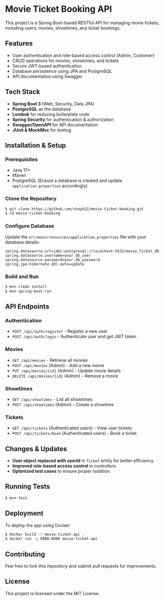 # Movie Ticket Booking API

This project is a Spring Boot-based RESTful API for managing movie tickets, including users, movies, showtimes, and ticket bookings.

## Features

- User authentication and role-based access control (Admin, Customer)
- CRUD operations for movies, showtimes, and tickets
- Secure JWT-based authentication
- Database persistence using JPA and PostgreSQL
- API documentation using Swagger

## Tech Stack

- **Spring Boot 3** (Web, Security, Data JPA)
- **PostgreSQL** as the database
- **Lombok** for reducing boilerplate code
- **Spring Security** for authentication & authorization
- **Swagger/OpenAPI** for API documentation
- **JUnit & MockMvc** for testing

## Installation & Setup

### Prerequisites

- Java 17+
- Maven
- PostgreSQL (Ensure a database is created and update `application.properties` accordingly)

### Clone the Repository

```sh
$ git clone https://github.com/shayh22/movie-ticket-booking.git
$ cd movie-ticket-booking
```

### Configure Database

Update the `src/main/resources/application.properties` file with your database details:

```properties
spring.datasource.url=jdbc:postgresql://localhost:5432/movie_ticket_db
spring.datasource.username=your_db_user
spring.datasource.password=your_db_password
spring.jpa.hibernate.ddl-auto=update
```

### Build and Run

```sh
$ mvn clean install
$ mvn spring-boot:run
```

## API Endpoints

### Authentication

- `POST /api/auth/register` - Register a new user
- `POST /api/auth/login` - Authenticate user and get JWT token

### Movies

- `GET /api/movies` - Retrieve all movies
- `POST /api/movies` (Admin) - Add a new movie
- `PUT /api/movies/{id}` (Admin) - Update movie details
- `DELETE /api/movies/{id}` (Admin) - Remove a movie

### Showtimes

- `GET /api/showtimes` - List all showtimes
- `POST /api/showtimes` (Admin) - Create a showtime

### Tickets

- `GET /api/tickets` (Authenticated users) - View user tickets
- `POST /api/tickets/book` (Authenticated users) - Book a ticket

## Changes & Updates

- **User object replaced with userId** in `Ticket` entity for better efficiency.
- **Improved role-based access control** in controllers.
- **Optimized test cases** to ensure proper isolation.

## Running Tests

```sh
$ mvn test
```

## Deployment

To deploy the app using Docker:

```sh
$ docker build -t movie-ticket-api .
$ docker run -p 8080:8080 movie-ticket-api
```

## Contributing

Feel free to fork this repository and submit pull requests for improvements.

## License

This project is licensed under the MIT License.



